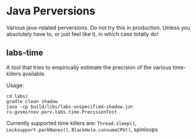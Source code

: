 Java Perversions
================

Various java-related perversions. Do not try this in production. Unless you absolutely have to, or just feel like it, in which case totally do!

labs-time
----------------
A tool that tries to empirically estimate the precision of the various time-killers available.

Usage:
```
cd labs/
gradle clean shadow
java -cp build/libs/labs-unspecified-shadow.jar ru.gvsmirnov.perv.labs.time.PrecisionTest
```

Currently supported time killers are: ```Thread.sleep()```, ```Locksupport.parkNanos()```, ```BlackHole.consumeCPU()```, spinloops
